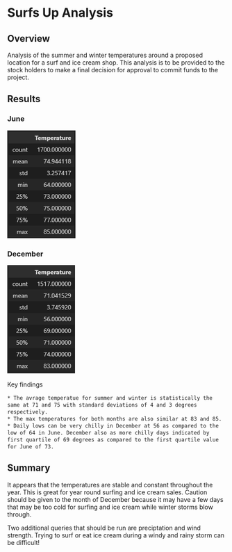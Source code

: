 # Surfs Up Analysis

## Overview
Analysis of the summer and winter temperatures around a proposed location for a surf and ice cream shop. This analysis is to be provided to the stock holders to make a final decision for approval to commit funds to the project.

## Results

### June
![June](./resources/june.PNG)

### December
![December](./resources/december.PNG)

Key findings

    * The avrage temperatue for summer and winter is statistically the same at 71 and 75 with standard deviations of 4 and 3 degrees respectively.
    * The max temperatures for both months are also similar at 83 and 85. 
    * Daily lows can be very chilly in December at 56 as compared to the low of 64 in June. December also as more chilly days indicated by first quartile of 69 degrees as compared to the first quartile value for June of 73.

## Summary

It appears that the temperatures are stable and constant throughout the year. This is great for year round surfing and ice cream sales. Caution should be given to the month of December because it may have a few days that may be too cold for surfing and ice cream while winter storms blow through.

Two additional queries that should be run are preciptation and wind strength. Trying to surf or eat ice cream during a windy and rainy storm can be difficult!
